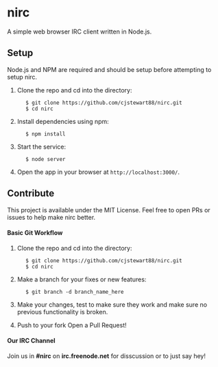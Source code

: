 # nirc
A simple web browser IRC client written in Node.js.

## Setup
Node.js and NPM are required and should be setup before attempting to setup nirc.

1. Clone the repo and cd into the directory:

```
      $ git clone https://github.com/cjstewart88/nirc.git
      $ cd nirc
```      

2. Install dependencies using npm:

```
      $ npm install
```

3. Start the service:

```
      $ node server
``` 

4. Open the app in your browser at `http://localhost:3000/`.

## Contribute
This project is available under the MIT License. Feel free to open PRs or issues to
help make nirc better.

#### Basic Git Workflow

1. Clone the repo and cd into the directory:

```
      $ git clone https://github.com/cjstewart88/nirc.git
      $ cd nirc
```     

2. Make a branch for your fixes or new features:

```
      $ git branch -d branch_name_here
```

3. Make your changes, test to make sure they work and make sure no previous 
functionality is broken.

4. Push to your fork Open a Pull Request!

#### Our IRC Channel
Join us in **#nirc** on **irc.freenode.net** for disscussion or to just say hey!